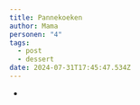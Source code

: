 ```yaml
---
title: Pannekoeken
author: Mama
personen: "4"
tags:
  - post
  - dessert
date: 2024-07-31T17:45:47.534Z
---
```

- 